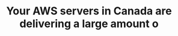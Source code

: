 ---
layout: all-exams
title: "Your AWS servers in Canada are delivering a large amount o"
blurb: "The answer is to use the Amazon CloudFront service. The servers that host cached content are officially called Edge locations by Amazon. But the servic"
quid: 103
---